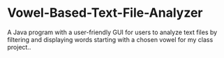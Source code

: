 # Vowel-Based-Text-File-Analyzer
A Java program with a user-friendly GUI for users to analyze text files by filtering and displaying words starting with a chosen vowel for my class project..
